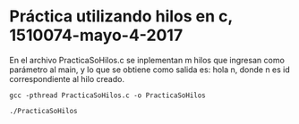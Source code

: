 # Práctica utilizando hilos en c, 1510074-mayo-4-2017

En el archivo PracticaSoHilos.c se inplementan m hilos que ingresan como
parámetro al main, y lo que se obtiene como salida es: hola n, donde n es 
id correspondiente al hilo creado.

```
gcc -pthread PracticaSoHilos.c -o PracticaSoHilos
```
```
./PracticaSoHilos
```

